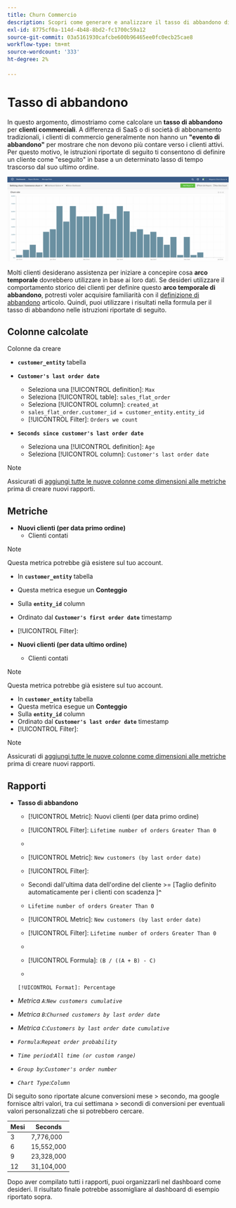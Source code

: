 ```yaml
---
title: Churn Commercio
description: Scopri come generare e analizzare il tasso di abbandono di Commerce.
exl-id: 8775cf0a-114d-4b48-8bd2-fc1700c59a12
source-git-commit: 03a5161930cafcbe600b96465ee0fc0ecb25cae8
workflow-type: tm+mt
source-wordcount: '333'
ht-degree: 2%

---
```


# Tasso di abbandono

In questo argomento, dimostriamo come calcolare un **tasso di abbandono** per **clienti commerciali**. A differenza di SaaS o di società di abbonamento tradizionali, i clienti di commercio generalmente non hanno un **&quot;evento di abbandono&quot;** per mostrare che non devono più contare verso i clienti attivi. Per questo motivo, le istruzioni riportate di seguito ti consentono di definire un cliente come &quot;eseguito&quot; in base a un determinato lasso di tempo trascorso dal suo ultimo ordine.

![](../../assets/Churn_rate_image.png)

Molti clienti desiderano assistenza per iniziare a concepire cosa **arco temporale** dovrebbero utilizzare in base ai loro dati. Se desideri utilizzare il comportamento storico dei clienti per definire questo **arco temporale di abbandono**, potresti voler acquisire familiarità con il [definizione di abbandono](../analysis/define-cust-churn.md) articolo. Quindi, puoi utilizzare i risultati nella formula per il tasso di abbandono nelle istruzioni riportate di seguito.

## Colonne calcolate

Colonne da creare

* **`customer_entity`** tabella
* **`Customer's last order date`**
   * Seleziona una [!UICONTROL definition]: `Max`
   * Seleziona [!UICONTROL table]: `sales_flat_order`
   * Seleziona [!UICONTROL column]: `created_at`
   * `sales_flat_order.customer_id = customer_entity.entity_id`
   * [!UICONTROL Filter]: `Orders we count`

* **`Seconds since customer's last order date`**
   * Seleziona una [!UICONTROL definition]: `Age`
   * Seleziona [!UICONTROL column]: `Customer's last order date`

>[!NOTE]
>
>Assicurati di [aggiungi tutte le nuove colonne come dimensioni alle metriche](../data-warehouse-mgr/manage-data-dimensions-metrics.md) prima di creare nuovi rapporti.

## Metriche

* **Nuovi clienti (per data primo ordine)**
   * Clienti contati

>[!NOTE]
>
>Questa metrica potrebbe già esistere sul tuo account.

* In **`customer_entity`** tabella
* Questa metrica esegue un **Conteggio**
* Sulla **`entity_id`** column
* Ordinato dal **`Customer's first order date`** timestamp
* [!UICONTROL Filter]:

* **Nuovi clienti (per data ultimo ordine)**
   * Clienti contati

>[!NOTE]
>
>Questa metrica potrebbe già esistere sul tuo account.

* In **`customer_entity`** tabella
* Questa metrica esegue un **Conteggio**
* Sulla **`entity_id`** column
* Ordinato dal **`Customer's last order date`** timestamp
* [!UICONTROL Filter]:

>[!NOTE]
>
>Assicurati di [aggiungi tutte le nuove colonne come dimensioni alle metriche](../data-warehouse-mgr/manage-data-dimensions-metrics.md) prima di creare nuovi rapporti.

## Rapporti

* **Tasso di abbandono**
   * [!UICONTROL Metric]: Nuovi clienti (per data primo ordine)
   * [!UICONTROL Filter]: `Lifetime number of orders Greater Than 0`
   * 
      [!UICONTROL Perspective]: `Cumulative`
   * [!UICONTROL Metric]: `New customers (by last order date)`
   * [!UICONTROL Filter]:
   * Secondi dall&#39;ultima data dell&#39;ordine del cliente >= [Taglio definito automaticamente per i clienti con scadenza ]**`^`**
   * `Lifetime number of orders Greater Than 0`

   * [!UICONTROL Metric]: `New customers (by last order date)`
   * [!UICONTROL Filter]: `Lifetime number of orders Greater Than 0`
   * 
      [!UICONTROL Perspective]: Cumulative
   * [!UICONTROL Formula]: `(B / ((A + B) - C)`
   * 

      [!UICONTROL Format]: Percentage

* *Metrica `A`:`New customers cumulative`*
* *Metrica `B`:`Churned customers by last order date`*
* *Metrica `C`:`Customers by last order date cumulative`*
* *`Formula`:`Repeat order probability`*
* *`Time period`:`All time (or custom range)`*
* *`Group by`:`Customer's order number`*
* *`Chart Type`:`Column`*

Di seguito sono riportate alcune conversioni mese > secondo, ma google fornisce altri valori, tra cui settimana > secondi di conversioni per eventuali valori personalizzati che si potrebbero cercare.

| **Mesi** | **Seconds** |
|---|---|
| 3 | 7,776,000 |
| 6 | 15,552,000 |
| 9 | 23,328,000 |
| 12 | 31,104,000 |

Dopo aver compilato tutti i rapporti, puoi organizzarli nel dashboard come desideri. Il risultato finale potrebbe assomigliare al dashboard di esempio riportato sopra.
